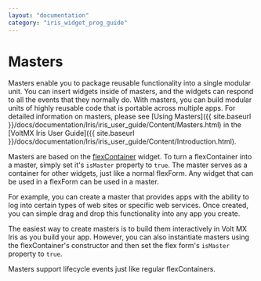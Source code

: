 ```yaml
---
layout: "documentation"
category: "iris_widget_prog_guide"
---
```

                              


Masters
=======

Masters enable you to package reusable functionality into a single modular unit. You can insert widgets inside of masters, and the widgets can respond to all the events that they normally do. With masters, you can build modular units of highly reusable code that is portable across multiple apps. For detailed information on masters, please see [Using Masters]({{ site.baseurl }}/docs/documentation/Iris/iris_user_guide/Content/Masters.html) in the [VoltMX Iris User Guide]({{ site.baseurl }}/docs/documentation/Iris/iris_user_guide/Content/Introduction.html).

Masters are based on the [flexContainer](FlexContainer.html) widget. To turn a flexContainer into a master, simply set it's `isMaster` property to `true`. The master serves as a container for other widgets, just like a normal flexForm. Any widget that can be used in a flexForm can be used in a master.

For example, you can create a master that provides apps with the ability to log into certain types of web sites or specific web services. Once created, you can simple drag and drop this functionality into any app you create.

The easiest way to create masters is to build them interactively in Volt MX Iris as you build your app. However, you can also instantiate masters using the flexContainer's constructor and then set the flex form's `isMaster` property to `true`.

Masters support lifecycle events just like regular flexContainers.

